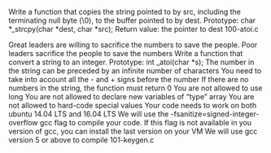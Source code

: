 Write a function that copies the string pointed to by src, including the terminating null byte (\0), to the buffer pointed to by dest. Prototype: char *_strcpy(char *dest, char *src); Return value: the pointer to dest 100-atoi.c



Great leaders are willing to sacrifice the numbers to save the people. Poor leaders sacrifice the people to save the numbers Write a function that convert a string to an integer. Prototype: int _atoi(char *s); The number in the string can be preceded by an infinite number of characters You need to take into account all the - and + signs before the number If there are no numbers in the string, the function must return 0 You are not allowed to use long You are not allowed to declare new variables of “type” array You are not allowed to hard-code special values Your code needs to work on both ubuntu 14.04 LTS and 16.04 LTS We will use the -fsanitize=signed-integer-overflow gcc flag to compile your code. If this flag is not available in you version of gcc, you can install the last version on your VM We will use gcc version 5 or above to compile 101-keygen.c
